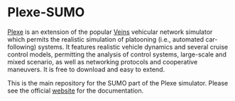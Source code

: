 Plexe-SUMO
===========

[Plexe](http://plexe.car2x.org) is an extension of the popular [Veins](http://veins.car2x.org) vehicular network simulator which permits the realistic simulation of platooning (i.e., automated car-following) systems. It features realistic vehicle dynamics and several cruise control models, permitting the analysis of control systems, large-scale and mixed scenario, as well as networking protocols and cooperative maneuvers. It is free to download and easy to extend.

This is the main repository for the SUMO part of the Plexe simulator. Please see the official [website](http://plexe.car2x.org) for the documentation.
